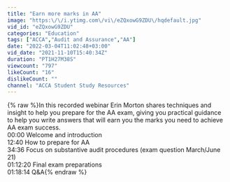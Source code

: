```yaml
---
title: "Earn more marks in AA"
image: "https:\/\/i.ytimg.com\/vi\/eZQxowG9ZDU\/hqdefault.jpg"
vid_id: "eZQxowG9ZDU"
categories: "Education"
tags: ["ACCA","Audit and Assurance","AA"]
date: "2022-03-04T11:02:48+03:00"
vid_date: "2021-11-10T15:40:34Z"
duration: "PT1H27M38S"
viewcount: "797"
likeCount: "16"
dislikeCount: ""
channel: "ACCA Student Study Resources"
---
```

{% raw %}In this recorded webinar Erin Morton shares techniques and insight to help you prepare for the AA exam, giving you practical guidance to help you write answers that will earn you the marks you need to achieve AA exam success.<br />00:00 Welcome and introduction<br />12:40 How to prepare for AA<br />34:36 Focus on substantive audit procedures (exam question March/June 21)<br />01:12:20 Final exam preparations<br />01:18:14 Q&amp;A{% endraw %}
